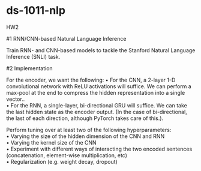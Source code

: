 # ds-1011-nlp
HW2

#1 RNN/CNN-based Natural Language Inference

Train RNN- and CNN-based models to tackle the Stanford Natural Language Inference (SNLI) task.

#2 Implementation

For the encoder, we want the following:
• For the CNN, a 2-layer 1-D convolutional network with ReLU activations will suffice. We can perform a max-pool at the end to compress the hidden representation into a single vector..<br />
• For the RNN, a single-layer, bi-directional GRU will suffice. We can take the last hidden state as the encoder output. (In the case of bi-directional, the last of each direction, although PyTorch takes care of this.).<br />


Perform tuning over at least two of the following hyperparameters:<br />
• Varying the size of the hidden dimension of the CNN and RNN<br />
• Varying the kernel size of the CNN<br />
• Experiment with different ways of interacting the two encoded sentences<br />
(concatenation, element-wise multiplication, etc)<br />
• Regularization (e.g. weight decay, dropout)<br />
